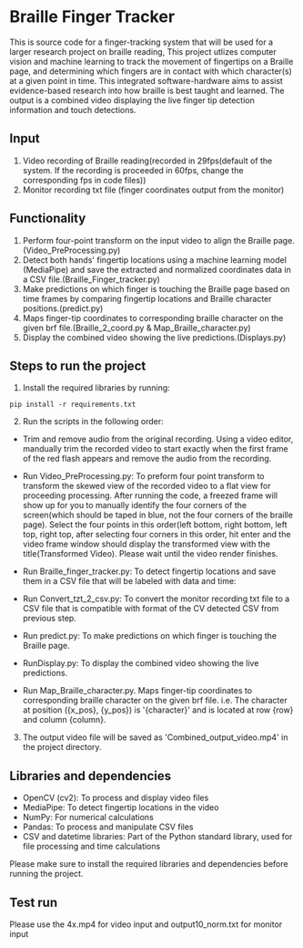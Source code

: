 # Braille Finger Tracker
This is source code for a finger-tracking system that will be used for a larger research project on braille reading, 
This project utlizes computer vision and machine learning to track the movement of fingertips on a Braille page, and determining which fingers are in contact with which character(s) at a given point in time. This integrated software-hardware aims to assist evidence-based research into how braille is best taught and learned.
The output is a combined video displaying the live finger tip detection information and touch detections.

## Input

1. Video recording of Braille reading(recorded in 29fps(default of the system. If the recording is proceeded in 60fps, change the corresponding fps in code files))
2. Monitor recording txt file (finger coordinates output from the monitor)

## Functionality

1. Perform four-point transform on the input video to align the Braille page.(Video_PreProcessing.py)
2. Detect both hands' fingertip locations using a machine learning model (MediaPipe) and save the extracted and normalized coordinates data in a CSV file.(Braille_Finger_tracker.py)
3. Make predictions on which finger is touching the Braille page based on time frames by comparing fingertip locations and Braille character positions.(predict.py)
4. Maps finger-tip coordinates to corresponding braille character on the given brf file.(Braille_2_coord.py & Map_Braille_character.py)
5. Display the combined video showing the live predictions.(Displays.py)

## Steps to run the project

1. Install the required libraries by running:
   
`pip install -r requirements.txt`


2. Run the scripts in the following order:
- Trim and remove audio from the original recording. Using a video editor, mandually trim the recorded video to start exactly when the first frame of the red flash appears and remove the audio from the recording. 

- Run Video_PreProcessing.py: To preform four point transform to transform the skewed view of the recorded video to a flat view for proceeding processing. 
After running the code, a freezed frame will show up for you to manually identify the four corners of the screen(which should be taped in blue, not the four corners of the braille page). Select the four points in this order(left bottom, right bottom, left top, right top, after selecting four corners in this order, hit enter and the video frame window should display the transformed view with the title(Transformed Video). Please wait until the video render finishes.

- Run Braille_finger_tracker.py: To detect fingertip locations and save them in a CSV file that will be labeled with data and time:
- Run Convert_tzt_2_csv.py: To convert the monitor recording txt file to a CSV file that is compatible with format of the CV detected CSV from previous step.
- Run predict.py: To make predictions on which finger is touching the Braille page.
- RunDisplay.py: To display the combined video showing the live predictions.
- Run Map_Braille_character.py. Maps finger-tip coordinates to corresponding braille character on the given brf file. i.e. The character at position ({x_pos}, {y_pos}) is '{character}' and is located at row {row} and column {column}.

3. The output video file will be saved as 'Combined_output_video.mp4' in the project directory.

## Libraries and dependencies

- OpenCV (cv2): To process and display video files
- MediaPipe: To detect fingertip locations in the video
- NumPy: For numerical calculations
- Pandas: To process and manipulate CSV files
- CSV and datetime libraries: Part of the Python standard library, used for file processing and time calculations

Please make sure to install the required libraries and dependencies before running the project.


## Test run
Please use the 4x.mp4 for video input and output10_norm.txt for monitor input 

